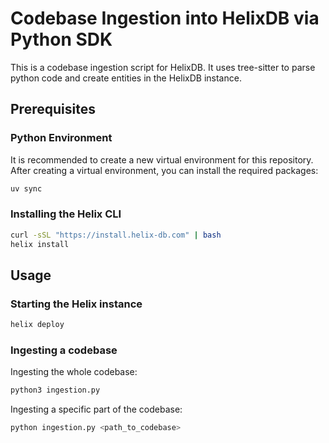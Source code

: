 # Codebase Ingestion into HelixDB via Python SDK

This is a codebase ingestion script for HelixDB. It uses tree-sitter to parse python code and create entities in the HelixDB instance.

## Prerequisites

### Python Environment
It is recommended to create a new virtual environment for this repository. After creating a virtual environment, you can install the required packages:
```bash
uv sync
```

### Installing the Helix CLI
```bash
curl -sSL "https://install.helix-db.com" | bash
helix install
```

## Usage
### Starting the Helix instance
```bash
helix deploy
```

### Ingesting a codebase
Ingesting the whole codebase:
```bash
python3 ingestion.py
```

Ingesting a specific part of the codebase:
```bash
python ingestion.py <path_to_codebase>
```